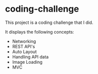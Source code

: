 # coding-challenge


This project is a coding challenge that I did. 

It displays the following concepts:
- Networking
- REST API's
- Auto Layout
- Handling API data
- Image Loading
- MVC
